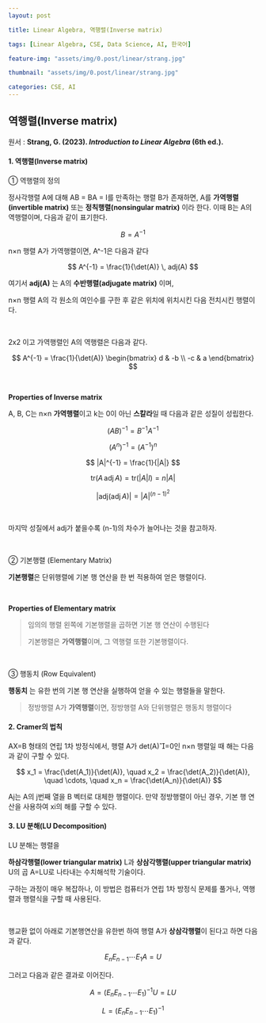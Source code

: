 ```yaml
---
layout: post

title: Linear Algebra, 역행렬(Inverse matrix)

tags: [Linear Algebra, CSE, Data Science, AI, 한국어]

feature-img: "assets/img/0.post/linear/strang.jpg"

thumbnail: "assets/img/0.post/linear/strang.jpg"

categories: CSE, AI
---
```


## 역행렬(Inverse matrix)

원서 : **Strang, G. (2023). *Introduction to Linear Algebra* (6th ed.).** <br>

#### 1. 역행렬(Inverse matrix)

① 역행렬의 정의<br>

정사각행렬 A에 대해 AB = BA = I를 만족하는 행렬 B가 존재하면, A를 **가역행렬(invertible matrix)** 또는 **정칙행렬(nonsingular matrix)** 이라 한다. 이때 B는 A의 역행렬이며, 다음과 같이 표기한다. <br>

$$
B=A^{-1}
$$

n×n 행렬 A가 가역행렬이면, A^-1은 다음과 같다

$$
A^{-1} = \frac{1}{\det(A)} \, adj(A)
$$

여기서 **adj(A)** 는 A의 **수반행렬(adjugate matrix)** 이며, <br>

n×n 행렬 A의 각 원소의 여인수를 구한 후 같은 위치에 위치시킨 다음 전치시킨 행렬이다.

<br>

2x2 이고 가역행렬인 A의 역행렬은 다음과 같다.

$$
A^{-1} = \frac{1}{\det(A)}
\begin{bmatrix}
d & -b \\
-c & a
\end{bmatrix}
$$

<br>

**Properties of Inverse matrix** <br>

A, B, C는 n×n **가역행렬**이고 k는 0이 아닌 **스칼라**일 때 다음과 같은 성질이 성립한다.

$$
(AB)^{-1} = B^{-1} A^{-1}
$$

$$
(A^n)^{-1} = (A^{-1})^n
$$

$$
|A|^{-1} = \frac{1}{|A|}
$$

$$
\mathrm{tr}(A \, \mathrm{adj} \, A) = \mathrm{tr}(|A| I) = n|A|
$$

$$
|\mathrm{adj}(\mathrm{adj} \, A)| = |A|^{(n-1)^2}
$$

<br>

마지막 성질에서 adj가 붙을수록 (n-1)의 차수가 늘어나는 것을 참고하자.

<br>

② 기본행렬 (Elementary Matrix) <br>

**기본행렬**은 단위행렬에 기본 행 연산을 한 번 적용하여 얻은 행렬이다.

<br>

**Properties of Elementary matrix** <br>

> 임의의 행렬 왼쪽에 기본행렬을 곱하면 기본 행 연산이 수행된다 <br>
> 
> 기본행렬은 **가역행렬**이며, 그 역행렬 또한 기본행렬이다.

<br>

③ 행동치 (Row Equivalent) <br>

**행동치** 는 유한 번의 기본 행 연산을 실행하여 얻을 수 있는 행렬들을 말한다. <br>

> 정방행렬 A가 **가역행렬**이면, 정방행렬 A와 단위행렬은 행동치 행렬이다

#### 2. Cramer의 법칙

AX=B 형태의 연립 1차 방정식에서, 행렬 A가 det(A)=0인 n×n 행렬일 때 해는 다음과 같이 구할 수 있다.

$$
x_1 = \frac{\det(A_1)}{\det(A)}, \quad
x_2 = \frac{\det(A_2)}{\det(A)}, \quad
\cdots, \quad
x_n = \frac{\det(A_n)}{\det(A)}
$$

Aj​는 A의 j번째 열을 B 벡터로 대체한 행렬이다. 만약 정방행렬이 아닌 경우, 기본 행 연산을 사용하여 xi​의 해를 구할 수 있다.

#### 3. LU 분해(LU Decomposition)

LU 분해는 행렬을

**하삼각행렬(lower triangular matrix)** L과 **상삼각행렬(upper triangular matrix)** U의 곱 A=LU로 나타내는 수치해석학 기술이다. <br>

구하는 과정이 매우 복잡하나, 이 방법은 컴퓨터가 연립 1차 방정식 문제를 풀거나, 역행렬과 행렬식을 구할 때 사용된다.

<br>

행교환 없이 아래로 기본행연산을 유한번 하여 행렬 A가 **상삼각행렬**이 된다고 하면 다음과 같다.

$$
E_n E_{n-1} \cdots E_1 A = U
$$

그러고 다음과 같은 결과로 이어진다.

$$
A = (E_n E_{n-1} \cdots E_1)^{-1} U = L U
$$

$$
L = (E_n E_{n-1} \cdots E_1)^{-1}
$$